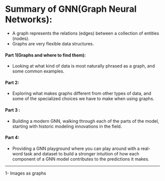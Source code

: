 # Summary of GNN(Graph Neural Networks):
-  A graph represents the relations (edges) between a collection of entities (nodes).
-  Graphs are very flexible data structures.

#### Part 1(Graphs and where to find them):

  - Looking at what kind of data is most naturally phrased as a graph, and some common examples.
  
####  Part 2:

  - Exploring what makes graphs different from other types of data, and some of the specialized choices we have to make when using graphs.
  
####  Part 3 :

  - Building a modern GNN, walking through each of the parts of the model, starting with historic modeling innovations in the field. 
  
####  Part 4:

  - Providing a GNN playground where you can play around with a real-word task and dataset to build a stronger intuition of how each component of a GNN model contributes to the predictions it makes.
---------------------------------------------------------------------------------------------------------------------------
1- Images as graphs
